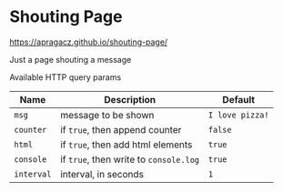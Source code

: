 # Shouting Page

https://apragacz.github.io/shouting-page/

Just a page shouting a message

Available HTTP query params

| Name | Description | Default |
|-|-|-|
| `msg` | message to be shown | `I love pizza!` |
| `counter` | if `true`, then append counter | `false` |
| `html` | if `true`, then add html elements | `true` |
| `console` | if `true`, then write to `console.log` | `true` |
| `interval` | interval, in seconds | `1` |
